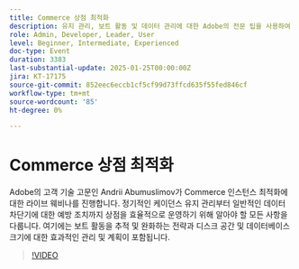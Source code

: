 ```yaml
---
title: Commerce 상점 최적화
description: 유지 관리, 보트 활동 및 데이터 관리에 대한 Adobe의 전문 팁을 사용하여 Commerce 인스턴스 최적화
role: Admin, Developer, Leader, User
level: Beginner, Intermediate, Experienced
doc-type: Event
duration: 3383
last-substantial-update: 2025-01-25T00:00:00Z
jira: KT-17175
source-git-commit: 852eec6eccb1cf5cf99d73ffcd635f55fed846cf
workflow-type: tm+mt
source-wordcount: '85'
ht-degree: 0%

---
```



# Commerce 상점 최적화

Adobe의 고객 기술 고문인 Andrii Abumuslimov가 Commerce 인스턴스 최적화에 대한 라이브 웨비나를 진행합니다. 정기적인 케이던스 유지 관리부터 일반적인 데이터 차단기에 대한 예방 조치까지 상점을 효율적으로 운영하기 위해 알아야 할 모든 사항을 다룹니다. 여기에는 보트 활동을 추적 및 완화하는 전략과 디스크 공간 및 데이터베이스 크기에 대한 효과적인 관리 및 계획이 포함됩니다.

>[!VIDEO](https://video.tv.adobe.com/v/3443031/?learn=on&enablevpops)
